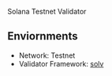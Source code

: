 Solana Testnet Validator

## Enviornments
- Network: Testnet
- Validator Framework: [solv](https://solv.epics.dev/en/)